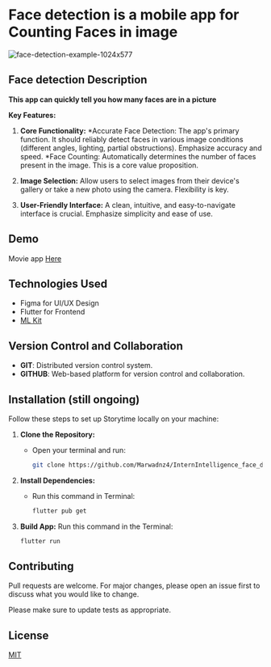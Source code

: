 ﻿# Face detection is a mobile app for Counting Faces in image
![face-detection-example-1024x577](https://github.com/user-attachments/assets/b8b05e68-0d25-4b80-bdfe-853e6ac9b014)


## Face detection Description

**This app can quickly tell you how many faces are in a picture**

**Key Features:**

1. **Core Functionality:**
    *Accurate Face Detection: The app's primary function. It should reliably detect faces in various image conditions (different angles, lighting, partial obstructions). Emphasize accuracy and speed.
    *Face Counting: Automatically determines the number of faces present in the image. This is a core value proposition.

2. **Image Selection:**
    Allow users to select images from their device's gallery or take a new photo using the camera. Flexibility is key.

3. **User-Friendly Interface:**
     A clean, intuitive, and easy-to-navigate interface is crucial. Emphasize simplicity and ease of use.


## Demo
 Movie app [Here](https://www.linkedin.com/posts/marwa-m-jasim_flutterdev-mobileappdevelopment-movieapp-activity-7318306271516864512-334Y?utm_source=share&utm_medium=member_desktop&rcm=ACoAAFnLTEgBJaveLItKUJPDx8XLjIKvCi7a7YM)
   
## Technologies Used

- Figma for UI/UX Design
- Flutter for Frontend
- [ML Kit](https://pub.dev/packages/google_mlkit_face_detection) 

## Version Control and Collaboration
- **GIT**: Distributed version control system.
- **GITHUB**: Web-based platform for version control and collaboration.

## Installation (still ongoing)

Follow these steps to set up Storytime locally on your machine:

1. **Clone the Repository:**
   - Open your terminal and run:
     ```bash
     git clone https://github.com/Marwadnz4/InternIntelligence_face_detection.git
     ```

2. **Install Dependencies:**
   - Run this command in Terminal:
     ```bash
     flutter pub get
     ```

3. **Build App:**
   Run this command in the Terminal:
     ```bash
     flutter run 
     ```

## Contributing

Pull requests are welcome. For major changes, please open an issue first
to discuss what you would like to change.

Please make sure to update tests as appropriate.

## License

[MIT](https://choosealicense.com/licenses/mit/)
